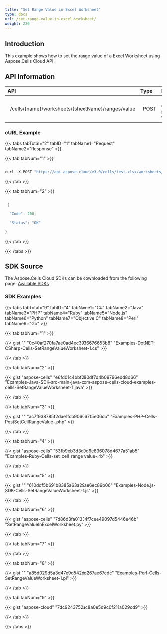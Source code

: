 ```yaml
---
title: "Set Range Value in Excel Worksheet"
type: docs
url: /set-range-value-in-excel-worksheet/
weight: 220
---
```


## **Introduction**
This example shows how to set the range value of a Excel Worksheet using Aspose.Cells Cloud API.
## **API Information**

|**API**|**Type**|**Description**|**Resource Link**|
| :- | :- | :- | :- |
|` `/cells/{name}/worksheets/{sheetName}/ranges/value|` `POST|` `Set value of a range in a Excel Worksheet|[PostWorksheetCellsRangeValue](https://apireference.aspose.cloud/cells/#/Ranges/PostWorksheetCellsRangeValue)|
### **cURL Example**
{{< tabs tabTotal="2" tabID="1" tabName1="Request" tabName2="Response" >}}

{{< tab tabNum="1" >}}

```java

curl -X POST "https://api.aspose.cloud/v3.0/cells/test.xlsx/worksheets/Sheet1/ranges/value?Value=25&isConverted=false&setStyle=false" -H "accept: application/json" -H "Content-Type: application/json" -d "{ \"ColumnCount\":5, \"ColumnWidth\": 5, \"FirstColumn\": 5, \"FirstRow\": 10, \"Name\": \"string\", \"RefersTo\": \"string\", \"RowCount\": 5, \"RowHeight\": 5, \"Worksheet\": \"Sheet1\"}"

```

{{< /tab >}}

{{< tab tabNum="2" >}}

```java

 {

  "Code": 200,

  "Status": "OK"

}

```

{{< /tab >}}

{{< /tabs >}}
## **SDK Source**
The Aspose.Cells Cloud SDKs can be downloaded from the following page: [Available SDKs](/cells/available-sdks/)
### **SDK Examples**
{{< tabs tabTotal="9" tabID="4" tabName1="C#" tabName2="Java" tabName3="PHP" tabName4="Ruby" tabName5="Node.js" tabName6="Python" tabName7="Objective C" tabName8="Perl" tabName9="Go" >}}

{{< tab tabNum="1" >}}

{{< gist "" "0c40af270fa7ae0ad4ec3936676653b8" "Examples-DotNET-CSharp-Cells-SetRangeValueWorksheet-1.cs" >}}

{{< /tab >}}

{{< tab tabNum="2" >}}

{{< gist "aspose-cells" "e6fd01c4bbf280df7d4b09796edd8d66" "Examples-Java-SDK-src-main-java-com-aspose-cells-cloud-examples-cells-SetRangeValueWorksheet-1.java" >}}

{{< /tab >}}

{{< tab tabNum="3" >}}

{{< gist "" "ac7f938785f2dae1fcb906067f5e06cb" "Examples-PHP-Cells-PostSetCellRangeValue-.php" >}}

{{< /tab >}}

{{< tab tabNum="4" >}}

{{< gist "aspose-cells" "53fb9eb3d3d0d6e836078d4677a51ab5" "Examples-Ruby-Cells-set_cell_range_value-.rb" >}}

{{< /tab >}}

{{< tab tabNum="5" >}}

{{< gist "" "610ddf5b691b8385a63a29ae6ec89b06" "Examples-Node.js-SDK-Cells-SetRangeValueWorksheet-1.js" >}}

{{< /tab >}}

{{< tab tabNum="6" >}}

{{< gist "aspose-cells" "7d86d3fa01334f7cee49097d5446e46b" "SetRangeValueInExcelWorksheet.py" >}}

{{< /tab >}}

{{< tab tabNum="7" >}}

{{< /tab >}}

{{< tab tabNum="8" >}}

{{< gist "" "a85d029d5a3d47e9d542dd267ae67cdc" "Examples-Perl-Cells-SetRangeValueWorksheet-1.pl" >}}

{{< /tab >}}

{{< tab tabNum="9" >}}

{{< gist "aspose-cloud" "7dc9243752ac8a0e5d9c0f211a029cd9" >}}

{{< /tab >}}

{{< /tabs >}}
